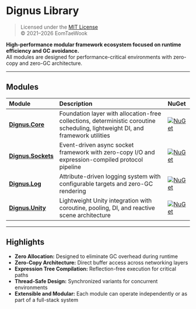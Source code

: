 # Dignus Library

> Licensed under the [MIT License](./LICENSE)  
> © 2021–2026 EomTaeWook

**High-performance modular framework ecosystem focused on runtime efficiency and GC avoidance.**  
All modules are designed for performance-critical environments with zero-copy and zero-GC architecture.

---

## Modules

| Module | Description | NuGet |
| :--- | :--- | :--- |
| [**Dignus.Core**](./publish/Dignus.Core.md) | Foundation layer with allocation-free collections, deterministic coroutine scheduling, lightweight DI, and framework utilities | [![NuGet](https://img.shields.io/nuget/v/Dignus.svg)](https://www.nuget.org/packages/Dignus) |
| [**Dignus.Sockets**](./publish/Dignus.Sockets.md) | Event-driven async socket framework with zero-copy I/O and expression-compiled protocol pipeline | [![NuGet](https://img.shields.io/nuget/v/Dignus.Sockets.svg)](https://www.nuget.org/packages/Dignus.Sockets) |
| [**Dignus.Log**](./publish/Dignus.Log.md) | Attribute-driven logging system with configurable targets and zero-GC rendering | [![NuGet](https://img.shields.io/nuget/v/Dignus.Log.svg)](https://www.nuget.org/packages/Dignus.Log) |
| [**Dignus.Unity**](./publish/Dignus.Unity.md) | Lightweight Unity integration with coroutine, pooling, DI, and reactive scene architecture | [![NuGet](https://img.shields.io/nuget/v/Dignus.Unity.svg)](https://www.nuget.org/packages/Dignus.Unity) |

---

## Highlights

- **Zero Allocation:** Designed to eliminate GC overhead during runtime  
- **Zero-Copy Architecture:** Direct buffer access across networking layers  
- **Expression Tree Compilation:** Reflection-free execution for critical paths  
- **Thread-Safe Design:** Synchronized variants for concurrent environments  
- **Extensible and Modular:** Each module can operate independently or as part of a full-stack system  
